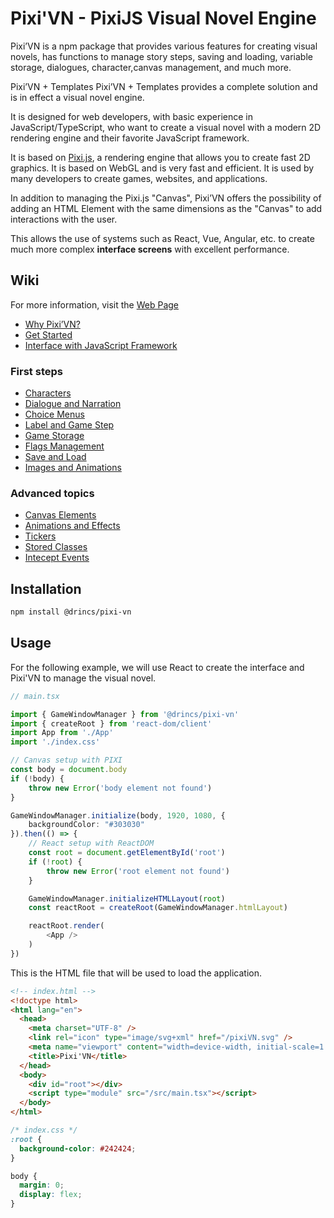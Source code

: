 # Pixi'VN - PixiJS Visual Novel Engine

Pixi’VN is a npm package that provides various features for creating visual novels, has functions to manage story steps, saving and loading, variable storage, dialogues, character,canvas management, and much more.

Pixi’VN + Templates Pixi’VN + Templates provides a complete solution and is in effect a visual novel engine.

It is designed for web developers, with basic experience in JavaScript/TypeScript, who want to create a visual novel with a modern 2D rendering engine and their favorite JavaScript framework.

It is based on [Pixi.js](https://pixijs.com/), a rendering engine that allows you to create fast 2D graphics. It is based on WebGL and is very fast and efficient. It is used by many developers to create games, websites, and applications.

In addition to managing the Pixi.js "Canvas", Pixi’VN offers the possibility of adding an HTML Element with the same dimensions as the "Canvas" to add interactions with the user.

This allows the use of systems such as React, Vue, Angular, etc. to create much more complex **interface screens** with excellent performance.

## Wiki

For more information, visit the [Web Page](https://pixi-vn.web.app/)

* [Why Pixi’VN?](https://pixi-vn.web.app/start/why.html)
* [Get Started](https://pixi-vn.web.app/start/getting-started.html)
* [Interface with JavaScript Framework](https://pixi-vn.web.app/start/interface.html)

### First steps

* [Characters](https://pixi-vn.web.app/start/character.html)
* [Dialogue and Narration](https://pixi-vn.web.app/start/narration.html)
* [Choice Menus](https://pixi-vn.web.app/start/choices.html)
* [Label and Game Step](https://pixi-vn.web.app/start/labels.html)
* [Game Storage](https://pixi-vn.web.app/start/storage.html)
* [Flags Management](https://pixi-vn.web.app/start/flags.html)
* [Save and Load](https://pixi-vn.web.app/start/save.html)
* [Images and Animations](https://pixi-vn.web.app/start/images.html)

### Advanced topics

* [Canvas Elements](https://pixi-vn.web.app/advanced/canvas-elements.html)
* [Animations and Effects](https://pixi-vn.web.app/advanced/animations-effects.html)
* [Tickers](https://pixi-vn.web.app/advanced/tickers.html)
* [Stored Classes](https://pixi-vn.web.app/advanced/stored-classes.html)
* [Intecept Events](https://pixi-vn.web.app/advanced/intercept-events.html)

## Installation

```bash
npm install @drincs/pixi-vn
```

## Usage

For the following example, we will use React to create the interface and Pixi'VN to manage the visual novel.

```typescript
// main.tsx

import { GameWindowManager } from '@drincs/pixi-vn'
import { createRoot } from 'react-dom/client'
import App from './App'
import './index.css'

// Canvas setup with PIXI
const body = document.body
if (!body) {
    throw new Error('body element not found')
}

GameWindowManager.initialize(body, 1920, 1080, {
    backgroundColor: "#303030"
}).then(() => {
    // React setup with ReactDOM
    const root = document.getElementById('root')
    if (!root) {
        throw new Error('root element not found')
    }

    GameWindowManager.initializeHTMLLayout(root)
    const reactRoot = createRoot(GameWindowManager.htmlLayout)

    reactRoot.render(
        <App />
    )
})
```

This is the HTML file that will be used to load the application.

```html
<!-- index.html -->
<!doctype html>
<html lang="en">
  <head>
    <meta charset="UTF-8" />
    <link rel="icon" type="image/svg+xml" href="/pixiVN.svg" />
    <meta name="viewport" content="width=device-width, initial-scale=1.0" />
    <title>Pixi'VN</title>
  </head>
  <body>
    <div id="root"></div>
    <script type="module" src="/src/main.tsx"></script>
  </body>
</html>
```

```css
/* index.css */
:root {
  background-color: #242424;
}

body {
  margin: 0;
  display: flex;
}
```

